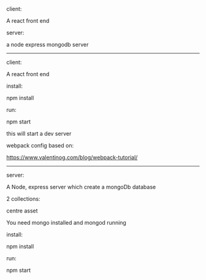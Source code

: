 client:A react front endserver:a node express mongodb server-----------------------------------------------------------------client:A react front endinstall:npm installrun:npm startthis will start a dev serverwebpack config based on:https://www.valentinog.com/blog/webpack-tutorial/---------------------------------------------------------------------server:A Node, express server which create a mongoDb database2 collections:centreassetYou need mongo installed and mongod runninginstall:npm installrun:npm start